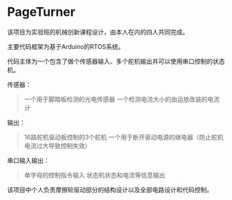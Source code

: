 # PageTurner
该项目为实验班的机械创新课程设计，由本人在内的四人共同完成。

主要代码框架为基于Arduino的RTOS系统。

代码主体为一个包含了做个传感器输入、多个舵机输出并可以使用串口控制的状态机。

传感器：
> 一个用于脚踏板检测的光电传感器
> 一个检测电流大小的由运放改装的电流计

输出：

> 16路舵机驱动板控制的3个舵机
> 一个用于断开驱动电源的继电器（防止舵机电流过大导致控制失效）

串口输入输出：
> 单字母的控制指令输入
> 状态机状态和电流等信息输出

该项目中个人负责摩擦轮驱动部分的结构设计以及全部电路设计和代码控制。
